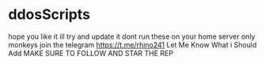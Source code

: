 # ddosScripts
hope you like it ill try and update it dont run these on your home server only monkeys
join the telegram
https://t.me/rhino241
Let Me Know What i Should Add
MAKE SURE TO FOLLOW AND STAR THE REP
